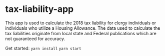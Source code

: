 # tax-liability-app
This app is used to calculate the 2018 tax liability for clergy individuals or individuals who utilize a Housing Allowance. The data used to calculate the tax liabilities originate from local state and Federal publications which are not guaranteed for accuracy.

Get started: 
`yarn install` 
`yarn start`
